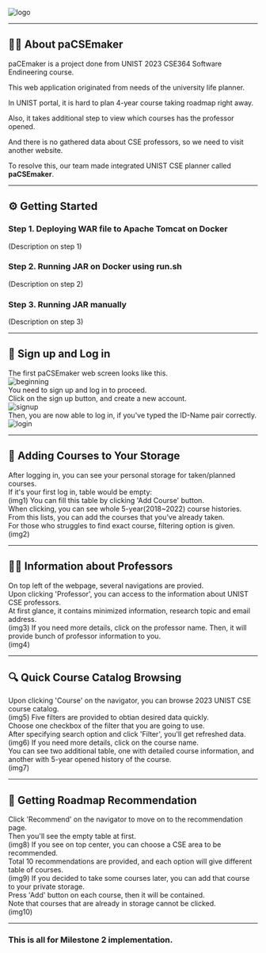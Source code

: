 ![logo](https://github.com/changuniuni/2023-CSE364-SE-Group7/assets/64305539/969bf827-e539-483a-9b6b-e9d6416ebe20)  

- - -

## **🏃‍♂️ About paCSEmaker**  
paCEmaker is a project done from UNIST 2023 CSE364 Software Endineering course.  

This web application originated from needs of the university life planner.  

In UNIST portal, it is hard to plan 4-year course taking roadmap right away.  

Also, it takes additional step to view which courses has the professor opened.  

And there is no gathered data about CSE professors, so we need to visit another website.  

To resolve this, our team made integrated UNIST CSE planner called **paCSEmaker**.  

- - -

## **⚙️ Getting Started**  
### **Step 1**. Deploying WAR file to Apache Tomcat on Docker  
(Description on step 1)
### **Step 2**. Running JAR on Docker using run.sh  
(Description on step 2)  
### **Step 3**. Running JAR manually  
(Description on step 3)  

- - -

## **🔑 Sign up and Log in**  
The first paCSEmaker web screen looks like this.  
![beginning](https://github.com/changuniuni/2023-CSE364-SE-Group7/assets/64305539/8898d4d6-530d-4f90-8ddb-4fa66e9f171e)  
You need to sign up and log in to proceed.  
Click on the sign up button, and create a new account.  
![signup](https://github.com/changuniuni/2023-CSE364-SE-Group7/assets/64305539/27d3386c-8423-4c7c-a51c-f89649c4352b)  
Then, you are now able to log in, if you've typed the ID-Name pair correctly.  
![login](https://github.com/changuniuni/2023-CSE364-SE-Group7/assets/64305539/80a925ea-9d67-4a68-87bd-43fe1e3a3a67)  
- - -
## **📃 Adding Courses to Your Storage**  
After logging in, you can see your personal storage for taken/planned courses.  
If it's your first log in, table would be empty:  
(img1)
You can fill this table by clicking 'Add Course' button.  
When clicking, you can see whole 5-year(2018~2022) course histories.  
From this lists, you can add the courses that you've already taken.  
For those who struggles to find exact course, filtering option is given.  
(img2)
- - -
## **👩‍🏫 Information about Professors**  
On top left of the webpage, several navigations are provied.  
Upon clicking 'Professor', you can access to the information about UNIST CSE professors.  
At first glance, it contains minimized information, research topic and email address.  
(img3)
If you need more details, click on the professor name. Then, it will provide bunch of professor information to you.  
(img4)
- - -
## **🔍 Quick Course Catalog Browsing**    
Upon clicking 'Course' on the navigator, you can browse 2023 UNIST CSE course catalog.  
(img5)
Five filters are provided to obtian desired data quickly.  
Choose one checkbox of the filter that you are going to use.  
After specifying search option and click 'Filter', you'll get refreshed data.
(img6)
If you need more details, click on the course name.  
You can see two additional table, one with detailed course information, and another with 5-year opened history of the course.  
(img7)
- - -
## **🚩 Getting Roadmap Recommendation**    
Click 'Recommend' on the navigator to move on to the recommendation page.  
Then you'll see the empty table at first.  
(img8)
If you see on top center, you can choose a CSE area to be recommended.  
Total 10 recommendations are provided, and each option will give different table of courses.  
(img9)
If you decided to take some courses later, you can add that course to your private storage.  
Press 'Add' button on each course, then it will be contained.  
Note that courses that are already in storage cannot be clicked.  
(img10)
- - -
### This is all for Milestone 2 implementation.  